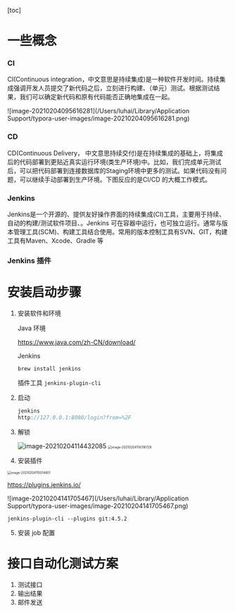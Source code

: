 [toc]

# 一些概念



### CI

 CI(Continuous integration，中文意思是持续集成)是一种软件开发时间。持续集成强调开发人员提交了新代码之后，立刻进行构建、（单元）测试。根据测试结果，我们可以确定新代码和原有代码能否正确地集成在一起。



![image-20210204095616281](/Users/luhai/Library/Application Support/typora-user-images/image-20210204095616281.png)

### CD

 CD(Continuous Delivery， 中文意思持续交付)是在持续集成的基础上，将集成后的代码部署到更贴近真实运行环境(类生产环境)中。比如，我们完成单元测试后，可以把代码部署到连接数据库的Staging环境中更多的测试。如果代码没有问题，可以继续手动部署到生产环境。下图反应的是CI/CD 的大概工作模式。



### Jenkins

Jenkins是一个开源的、提供友好操作界面的持续集成(CI)工具，主要用于持续、自动的构建/测试软件项目、。Jenkins 可在容器中运行，也可独立运行。通常与版本管理工具(SCM)、构建工具结合使用。常用的版本控制工具有SVN、GIT，构建工具有Maven、Xcode、Gradle 等



### Jenkins 插件



# 安装启动步骤

1. 安装软件和环境

    Java 环境

    https://www.java.com/zh-CN/download/

    Jenkins

    ```
    brew install jenkins
    ```

    插件工具 `jenkins-plugin-cli`

2. 启动

    ```javascript
    jenkins
    http://127.0.0.1:8080/login?from=%2F
    ```

    

3. 解锁

    <img src="/Users/luhai/Library/Application Support/typora-user-images/image-20210204114432085.png" alt="image-20210204114432085"  />

    <img src="/Users/luhai/Library/Application Support/typora-user-images/image-20210204114316728.png" alt="image-20210204114316728" style="zoom:50%;" />

    

4. 安装插件

<img src="/Users/luhai/Library/Application Support/typora-user-images/image-20210204115014801.png" alt="image-20210204115014801" style="zoom:50%;" />

https://plugins.jenkins.io/

![image-20210204141705467](/Users/luhai/Library/Application Support/typora-user-images/image-20210204141705467.png)

```
jenkins-plugin-cli --plugins git:4.5.2
```



5. 安装 job 配置

    



# 接口自动化测试方案



1. 测试接口
2. 输出结果
3. 邮件发送